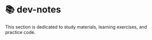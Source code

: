 # 📚 dev-notes

This section is dedicated to study materials, learning exercises, and practice code.
